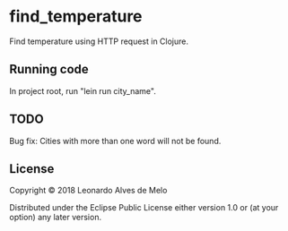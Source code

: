 # find_temperature

Find temperature using HTTP request in Clojure.

## Running code

In project root, run "lein run city_name".

## TODO

Bug fix: Cities with more than one word will not be found.

## License

Copyright © 2018 Leonardo Alves de Melo

Distributed under the Eclipse Public License either version 1.0 or (at
your option) any later version.
